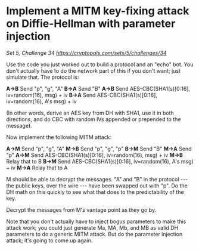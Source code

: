 # Implement a MITM key-fixing attack on Diffie-Hellman with parameter injection

_Set 5, Challenge 34_
_https://cryptopals.com/sets/5/challenges/34_

Use the code you just worked out to build a protocol and an "echo" bot. You don't actually have to do the network part of this if you don't want; just simulate that. The protocol is:

**A->B**
Send "p", "g", "A"
**B->A**
Send "B"
**A->B**
Send AES-CBC(SHA1(s)[0:16], iv=random(16), msg) + iv
**B->A**
Send AES-CBC(SHA1(s)[0:16], iv=random(16), A's msg) + iv


(In other words, derive an AES key from DH with SHA1, use it in both directions, and do CBC with random IVs appended or prepended to the message).

Now implement the following MITM attack:

**A->M**
Send "p", "g", "A"
**M->B**
Send "p", "g", "p"
**B->M**
Send "B"
**M->A**
Send "p"
**A->M**
Send AES-CBC(SHA1(s)[0:16], iv=random(16), msg) + iv
**M->B**
Relay that to B
**B->M**
Send AES-CBC(SHA1(s)[0:16], iv=random(16), A's msg) + iv
**M->A**
Relay that to A


M should be able to decrypt the messages. "A" and "B" in the protocol --- the public keys, over the wire --- have been swapped out with "p". Do the DH math on this quickly to see what that does to the predictability of the key.

Decrypt the messages from M's vantage point as they go by.

Note that you don't actually have to inject bogus parameters to make this attack work; you could just generate Ma, MA, Mb, and MB as valid DH parameters to do a generic MITM attack. But do the parameter injection attack; it's going to come up again.
